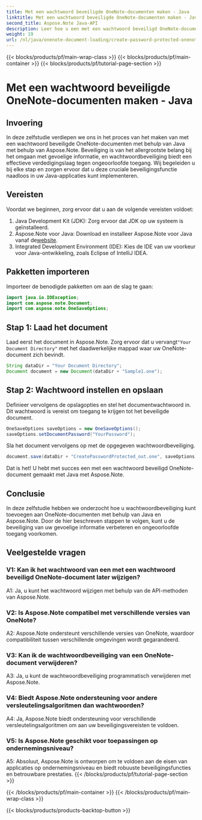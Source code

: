 ```yaml
---
title: Met een wachtwoord beveiligde OneNote-documenten maken - Java
linktitle: Met een wachtwoord beveiligde OneNote-documenten maken - Java
second_title: Aspose.Note Java-API
description: Leer hoe u een met een wachtwoord beveiligd OneNote-document in Java kunt maken met Aspose.Note. Verbeter de beveiliging door de stapsgewijze zelfstudie te volgen.
weight: 19
url: /nl/java/onenote-document-loading/create-password-protected-onenote/
---
```


{{< blocks/products/pf/main-wrap-class >}}
{{< blocks/products/pf/main-container >}}
{{< blocks/products/pf/tutorial-page-section >}}

# Met een wachtwoord beveiligde OneNote-documenten maken - Java

## Invoering

In deze zelfstudie verdiepen we ons in het proces van het maken van met een wachtwoord beveiligde OneNote-documenten met behulp van Java met behulp van Aspose.Note. Beveiliging is van het allergrootste belang bij het omgaan met gevoelige informatie, en wachtwoordbeveiliging biedt een effectieve verdedigingslaag tegen ongeoorloofde toegang. Wij begeleiden u bij elke stap en zorgen ervoor dat u deze cruciale beveiligingsfunctie naadloos in uw Java-applicaties kunt implementeren.

## Vereisten

Voordat we beginnen, zorg ervoor dat u aan de volgende vereisten voldoet:

1. Java Development Kit (JDK): Zorg ervoor dat JDK op uw systeem is geïnstalleerd.
2. Aspose.Note voor Java: Download en installeer Aspose.Note voor Java vanaf de[website](https://releases.aspose.com/note/java/).
3. Integrated Development Environment (IDE): Kies de IDE van uw voorkeur voor Java-ontwikkeling, zoals Eclipse of IntelliJ IDEA.

## Pakketten importeren

Importeer de benodigde pakketten om aan de slag te gaan:

```java
import java.io.IOException;
import com.aspose.note.Document;
import com.aspose.note.OneSaveOptions;
```

## Stap 1: Laad het document

 Laad eerst het document in Aspose.Note. Zorg ervoor dat u vervangt`"Your Document Directory"` met het daadwerkelijke mappad waar uw OneNote-document zich bevindt.

```java
String dataDir = "Your Document Directory";
Document document = new Document(dataDir + "Sample1.one");
```

## Stap 2: Wachtwoord instellen en opslaan

Definieer vervolgens de opslagopties en stel het documentwachtwoord in. Dit wachtwoord is vereist om toegang te krijgen tot het beveiligde document.

```java
OneSaveOptions saveOptions = new OneSaveOptions();
saveOptions.setDocumentPassword("YourPassword");
```

Sla het document vervolgens op met de opgegeven wachtwoordbeveiliging.

```java
document.save(dataDir + "CreatePasswordProtected_out.one", saveOptions);
```

Dat is het! U hebt met succes een met een wachtwoord beveiligd OneNote-document gemaakt met Java met Aspose.Note.

## Conclusie

In deze zelfstudie hebben we onderzocht hoe u wachtwoordbeveiliging kunt toevoegen aan OneNote-documenten met behulp van Java en Aspose.Note. Door de hier beschreven stappen te volgen, kunt u de beveiliging van uw gevoelige informatie verbeteren en ongeoorloofde toegang voorkomen.

## Veelgestelde vragen

### V1: Kan ik het wachtwoord van een met een wachtwoord beveiligd OneNote-document later wijzigen?

A1: Ja, u kunt het wachtwoord wijzigen met behulp van de API-methoden van Aspose.Note.

### V2: Is Aspose.Note compatibel met verschillende versies van OneNote?

A2: Aspose.Note ondersteunt verschillende versies van OneNote, waardoor compatibiliteit tussen verschillende omgevingen wordt gegarandeerd.

### V3: Kan ik de wachtwoordbeveiliging van een OneNote-document verwijderen?

A3: Ja, u kunt de wachtwoordbeveiliging programmatisch verwijderen met Aspose.Note.

### V4: Biedt Aspose.Note ondersteuning voor andere versleutelingsalgoritmen dan wachtwoorden?

A4: Ja, Aspose.Note biedt ondersteuning voor verschillende versleutelingsalgoritmen om aan uw beveiligingsvereisten te voldoen.

### V5: Is Aspose.Note geschikt voor toepassingen op ondernemingsniveau?

A5: Absoluut, Aspose.Note is ontworpen om te voldoen aan de eisen van applicaties op ondernemingsniveau en biedt robuuste beveiligingsfuncties en betrouwbare prestaties.
{{< /blocks/products/pf/tutorial-page-section >}}

{{< /blocks/products/pf/main-container >}}
{{< /blocks/products/pf/main-wrap-class >}}

{{< blocks/products/products-backtop-button >}}

